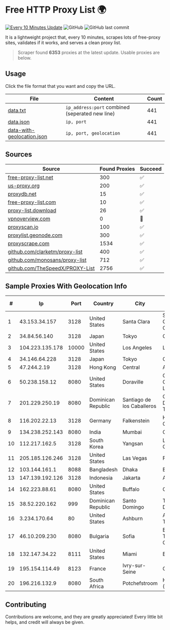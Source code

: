 
# Free HTTP Proxy List 🌍

[![Every 10 Minutes Update](https://github.com/mertguvencli/http-proxy-list/actions/workflows/main.yml/badge.svg?branch=main)](https://github.com/mertguvencli/http-proxy-list/actions/workflows/main.yml)
![GitHub](https://img.shields.io/github/license/mertguvencli/http-proxy-list)
![GitHub last commit](https://img.shields.io/github/last-commit/mertguvencli/http-proxy-list)

It is a lightweight project that, every 10 minutes, scrapes lots of free-proxy sites, validates if it works, and serves a clean proxy list.


> Scraper found **6353** proxies at the latest update. Usable proxies are below.

## Usage

Click the file format that you want and copy the URL.


|File|Content|Count|
|----|-------|-----|
|[data.txt](https://raw.githubusercontent.com/mertguvencli/http-proxy-list/main/proxy-list/data.txt)|`ip_address:port` combined (seperated new line)|441|
|[data.json](https://raw.githubusercontent.com/mertguvencli/http-proxy-list/main/proxy-list/data.json)|`ip, port`|441|
|[data-with-geolocation.json](https://raw.githubusercontent.com/mertguvencli/http-proxy-list/main/proxy-list/data-with-geolocation.json)|`ip, port, geolocation`|441|

## Sources

|Source|Found Proxies|Succeed|
|------|-------------|-------|
|[free-proxy-list.net](https://free-proxy-list.net)|300|✅|
|[us-proxy.org](https://www.us-proxy.org)|200|✅|
|[proxydb.net](http://proxydb.net)|15|✅|
|[free-proxy-list.com](https://free-proxy-list.com/?page=&port=&type%5B%5D=http&type%5B%5D=https&up_time=0&search=Search)|10|✅|
|[proxy-list.download](https://www.proxy-list.download/HTTP)|26|✅|
|[vpnoverview.com](https://vpnoverview.com/privacy/anonymous-browsing/free-proxy-servers)|0|🚫|
|[proxyscan.io](https://www.proxyscan.io)|100|✅|
|[proxylist.geonode.com](https://proxylist.geonode.com/api/proxy-list?limit=300&page=1&sort_by=lastChecked&sort_type=desc&protocols=http,https)|300|✅|
|[proxyscrape.com](https://api.proxyscrape.com/v2/?request=displayproxies&protocol=http&timeout=10000&country=all&ssl=all&anonymity=all)|1534|✅|
|[github.com/clarketm/proxy-list](https://raw.githubusercontent.com/clarketm/proxy-list/master/proxy-list-raw.txt)|400|✅|
|[github.com/monosans/proxy-list](https://raw.githubusercontent.com/monosans/proxy-list/main/proxies/http.txt)|712|✅|
|[github.com/TheSpeedX/PROXY-List](https://raw.githubusercontent.com/TheSpeedX/PROXY-List/master/http.txt)|2756|✅|


## Sample Proxies With Geolocation Info

|#|Ip|Port|Country|City|Internet Service Provider|
|-|--|----|-------|----|-------------------------|
|1|43.153.34.157|3128|United States|Santa Clara|Shenzhen Tencent Computer Systems Company Limited|
|2|34.84.56.140|3128|Japan|Tokyo|Google LLC|
|3|104.223.135.178|10000|United States|Los Angeles|LayerHost|
|4|34.146.64.228|3128|Japan|Tokyo|Google LLC|
|5|47.244.2.19|3128|Hong Kong|Central|Alibaba.com LLC|
|6|50.238.158.12|8080|United States|Doraville|Comcast Cable Communications, LLC|
|7|201.229.250.19|8080|Dominican Republic|Santiago de los Caballeros|Compañía Dominicana de Teléfonos S. A.|
|8|116.202.22.13|3128|Germany|Falkenstein|Hetzner Online GmbH|
|9|134.238.252.143|8080|India|Mumbai|Google LLC|
|10|112.217.162.5|3128|South Korea|Yangsan|LG DACOM Corporation|
|11|205.185.126.246|3128|United States|Las Vegas|FranTech Solutions|
|12|103.144.161.1|8088|Bangladesh|Dhaka|Bismillah Telecom|
|13|147.139.192.126|3128|Indonesia|Jakarta|Alibaba.com LLC|
|14|162.223.88.61|8080|United States|Buffalo|ColoUp|
|15|38.52.220.162|999|Dominican Republic|Santo Domingo|TELECABLE DOMINICANO, S.A.|
|16|3.234.170.64|80|United States|Ashburn|Amazon Technologies Inc.|
|17|46.10.209.230|8080|Bulgaria|Sofia|Bulgarian Telecommunications Company Plc.|
|18|132.147.34.22|8111|United States|Miami|Breezeline|
|19|195.154.114.49|8123|France|Ivry-sur-Seine|Online S.A.S.|
|20|196.216.132.9|8080|South Africa|Potchefstroom|HERO TELECOMS (PTY) LTD|



## Contributing

Contributions are welcome, and they are greatly appreciated! Every
little bit helps, and credit will always be given.

